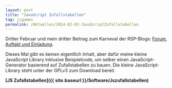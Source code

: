 ```yaml
---
layout: post
title: "JavaScript Zufallstabellen"
tag: jcgames
permalink: /Aktuelles/2014-02-03-JavaScriptZufallstabellen
---
```




Dritter Februar und mein dritter Beitrag zum Karneval der RSP-Blogs: [Forum](http://forum.rsp-blogs.de/rsp-karneval/zufallstabellen-%28februar-2014%29/), [Auftakt und Einladung](http://greifenklaue.wordpress.com/2014/02/02/rsp-blog-karneval-auftakt-und-einladung-zufallstabellen/).

Dieses Mal gibt es keinen eigentlich Inhalt, aber dafür meine kleine JavaScript Library inklusive Beispielcode, um selber einen JavaScript-Generator basierend auf Zufallstabellen zu bauen. Die kleine JavaScript-Library steht unter der GPLv3 zum Download bereit.

**[JS Zufallstabellen]({{ site.baseurl }}/Software/Jszufallstabellen)**


